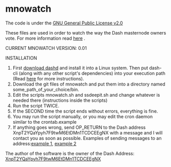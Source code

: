 # mnowatch

The code is under the [GNU General Public License v2.0](https://www.gnu.org/licenses/old-licenses/gpl-2.0.html) 

These files are used in order to watch the way the Dash masternode owners vote. For more information read [here](https://www.dash.org/forum/threads/which-masternodes-voted-and-what-exactly-voted-on-various-proposals-v2.34403/) .

CURRENT MNOWATCH VERSION: 0.01

INSTALLATION

1) First [download dashd](https://www.dash.org/get-dash/) and install it into a Linux system. Then put dash-cli (along with any other script's dependencies) into your execution path (Read [here](https://www.dash.org/forum/threads/which-masternodes-voted-and-what-exactly-voted-on-various-proposals-v2.34403/#post-195834) for more instructions).
2) Download the git files of mnowatch and put them into a directory named some_path_of_your_choice/bin.
3) Edit the scripts mnowatch.sh and ssdeepit.sh and change whatever is needed there (instructions inside the scripts)
4) Run the script TWICE.
5) If the SECOND time the script ends without errors, everything is fine.
6) You may run the script manually, or you may edit the cron daemon similar to the crontab.example
7) If anything goes wrong, send OP_RETURN to the Dash address XnpT2YQaYpyh7F9twM6EtDMn1TCDCEEgNX with a message and I will contact you as soon as possible. 
Examples of sending messages to an address:[example 1](https://mydashwallet.org/Chat), [example 2](https://chainz.cryptoid.info/dash/tx.dws?4285e7a8c25b0c89ce1ebba38512d865547f583ebe28ce6738b216e4c2078008.htm) 

The author of the software is the owner of the Dash Address: [XnpT2YQaYpyh7F9twM6EtDMn1TCDCEEgNX](https://chainz.cryptoid.info/dash/address.dws?XnpT2YQaYpyh7F9twM6EtDMn1TCDCEEgNX.htm)
